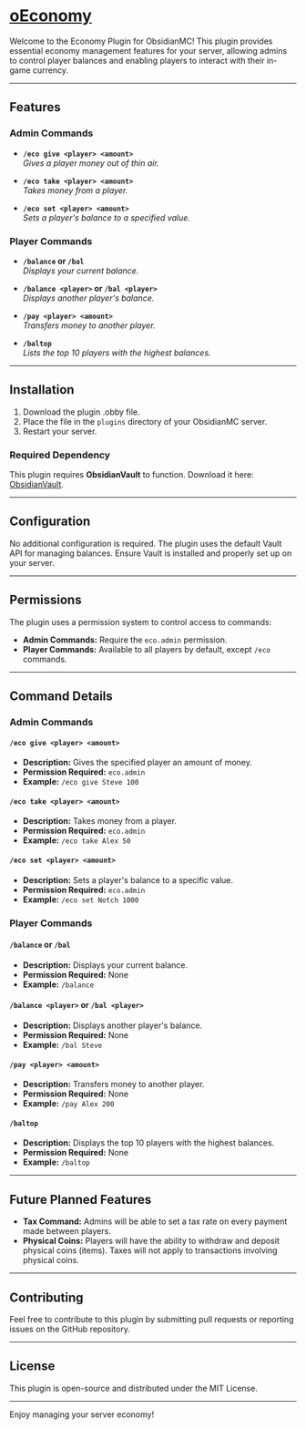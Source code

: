 # [oEconomy](https://harbr.dev/plugin/oeconomy)

Welcome to the Economy Plugin for ObsidianMC! This plugin provides essential economy management features for your server, allowing admins to control player balances and enabling players to interact with their in-game currency.

---

## Features

### Admin Commands
- **`/eco give <player> <amount>`**  
  *Gives a player money out of thin air.*

- **`/eco take <player> <amount>`**  
  *Takes money from a player.*

- **`/eco set <player> <amount>`**  
  *Sets a player's balance to a specified value.*

### Player Commands
- **`/balance` or `/bal`**  
  *Displays your current balance.*

- **`/balance <player>` or `/bal <player>`**  
  *Displays another player's balance.*

- **`/pay <player> <amount>`**  
  *Transfers money to another player.*

- **`/baltop`**  
  *Lists the top 10 players with the highest balances.*

---

## Installation
1. Download the plugin .obby file.
2. Place the file in the `plugins` directory of your ObsidianMC server.
3. Restart your server.

### Required Dependency
This plugin requires **ObsidianVault** to function. Download it here: [ObsidianVault](https://harbr.dev/plugin/obsidian-vault).

---

## Configuration
No additional configuration is required. The plugin uses the default Vault API for managing balances. Ensure Vault is installed and properly set up on your server.

---

## Permissions
The plugin uses a permission system to control access to commands:

- **Admin Commands:** Require the `eco.admin` permission.
- **Player Commands:** Available to all players by default, except `/eco` commands.

---

## Command Details

### Admin Commands

#### `/eco give <player> <amount>`
- **Description:** Gives the specified player an amount of money.
- **Permission Required:** `eco.admin`
- **Example:** `/eco give Steve 100`

#### `/eco take <player> <amount>`
- **Description:** Takes money from a player.
- **Permission Required:** `eco.admin`
- **Example:** `/eco take Alex 50`

#### `/eco set <player> <amount>`
- **Description:** Sets a player's balance to a specific value.
- **Permission Required:** `eco.admin`
- **Example:** `/eco set Notch 1000`

### Player Commands

#### `/balance` or `/bal`
- **Description:** Displays your current balance.
- **Permission Required:** None
- **Example:** `/balance`

#### `/balance <player>` or `/bal <player>`
- **Description:** Displays another player's balance.
- **Permission Required:** None
- **Example:** `/bal Steve`

#### `/pay <player> <amount>`
- **Description:** Transfers money to another player.
- **Permission Required:** None
- **Example:** `/pay Alex 200`

#### `/baltop`
- **Description:** Displays the top 10 players with the highest balances.
- **Permission Required:** None
- **Example:** `/baltop`

---

## Future Planned Features
- **Tax Command:** Admins will be able to set a tax rate on every payment made between players.
- **Physical Coins:** Players will have the ability to withdraw and deposit physical coins (items). Taxes will not apply to transactions involving physical coins.

---

## Contributing
Feel free to contribute to this plugin by submitting pull requests or reporting issues on the GitHub repository.

---

## License
This plugin is open-source and distributed under the MIT License.

---

Enjoy managing your server economy!

